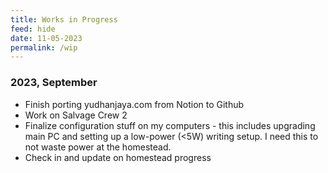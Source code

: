 ```yaml
---
title: Works in Progress
feed: hide
date: 11-05-2023
permalink: /wip
---
```


### 2023, September

- Finish porting yudhanjaya.com from Notion to Github
- Work on Salvage Crew 2
- Finalize configuration stuff on my computers - this includes upgrading main PC and setting up a low-power (<5W) writing setup. I need this to not waste power at the homestead.
- Check in and update on homestead progress